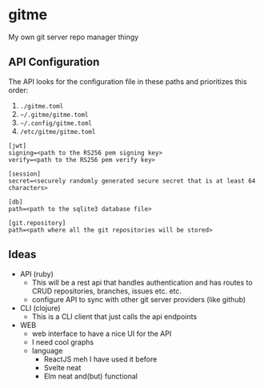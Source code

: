 # gitme

My own git server repo manager thingy

## API Configuration

The API looks for the configuration file in these paths and prioritizes this order:
1. `./gitme.toml`
2. `~/.gitme/gitme.toml`
3. `~/.config/gitme.toml`
4. `/etc/gitme/gitme.toml`

```
[jwt]
signing=<path to the RS256 pem signing key>
verify=<path to the RS256 pem verify key>

[session]
secret=<securely randomly generated secure secret that is at least 64 characters>

[db]
path=<path to the sqlite3 database file>

[git.repository]
path=<path where all the git repositories will be stored>
```

## Ideas

- API (ruby)
  - This will be a rest api that handles authentication and has routes to CRUD repositories, branches, issues etc. etc.
  - configure API to sync with other git server providers (like github)
- CLI (clojure)
  - This is a CLI client that just calls the api endpoints
- WEB
  - web interface to have a nice UI for the API
  - I need cool graphs
  - language
    - ReactJS meh I have used it before
    - Svelte neat
    - Elm neat and(but) functional
